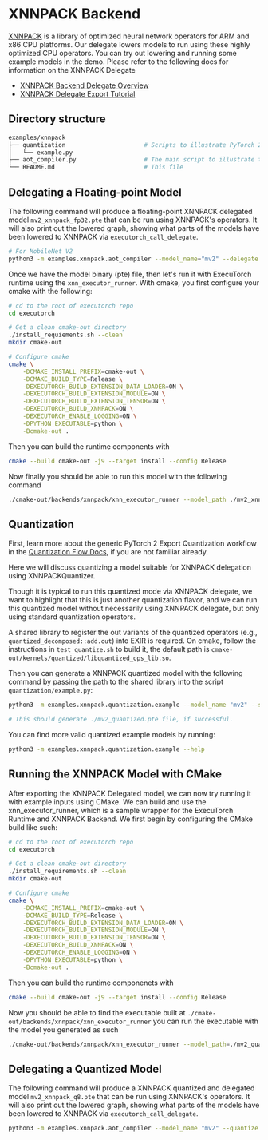 # XNNPACK Backend

[XNNPACK](https://github.com/google/XNNPACK) is a library of optimized neural network operators for ARM and x86 CPU platforms. Our delegate lowers models to run using these highly optimized CPU operators. You can try out lowering and running some example models in the demo. Please refer to the following docs for information on the XNNPACK Delegate
- [XNNPACK Backend Delegate Overview](https://pytorch.org/executorch/stable/native-delegates-executorch-xnnpack-delegate.html)
- [XNNPACK Delegate Export Tutorial](https://pytorch.org/executorch/stable/tutorial-xnnpack-delegate-lowering.html)


## Directory structure

```bash
examples/xnnpack
├── quantization                      # Scripts to illustrate PyTorch 2 Export Quantization workflow with XNNPACKQuantizer
│   └── example.py
├── aot_compiler.py                   # The main script to illustrate the full AOT (export, quantization, delegation) workflow with XNNPACK delegate
└── README.md                         # This file
```

## Delegating a Floating-point Model

The following command will produce a floating-point XNNPACK delegated model `mv2_xnnpack_fp32.pte` that can be run using XNNPACK's operators. It will also print out the lowered graph, showing what parts of the models have been lowered to XNNPACK via `executorch_call_delegate`.

```bash
# For MobileNet V2
python3 -m examples.xnnpack.aot_compiler --model_name="mv2" --delegate
```

Once we have the model binary (pte) file, then let's run it with ExecuTorch runtime using the `xnn_executor_runner`. With cmake, you first configure your cmake with the following:

```bash
# cd to the root of executorch repo
cd executorch

# Get a clean cmake-out directory
./install_requiements.sh --clean
mkdir cmake-out

# Configure cmake
cmake \
    -DCMAKE_INSTALL_PREFIX=cmake-out \
    -DCMAKE_BUILD_TYPE=Release \
    -DEXECUTORCH_BUILD_EXTENSION_DATA_LOADER=ON \
    -DEXECUTORCH_BUILD_EXTENSION_MODULE=ON \
    -DEXECUTORCH_BUILD_EXTENSION_TENSOR=ON \
    -DEXECUTORCH_BUILD_XNNPACK=ON \
    -DEXECUTORCH_ENABLE_LOGGING=ON \
    -DPYTHON_EXECUTABLE=python \
    -Bcmake-out .
```

Then you can build the runtime components with

```bash
cmake --build cmake-out -j9 --target install --config Release
```

Now finally you should be able to run this model with the following command

```bash
./cmake-out/backends/xnnpack/xnn_executor_runner --model_path ./mv2_xnnpack_fp32.pte
```

## Quantization
First, learn more about the generic PyTorch 2 Export Quantization workflow in the [Quantization Flow Docs](https://pytorch.org/executorch/stable/quantization-overview.html), if you are not familiar already.

Here we will discuss quantizing a model suitable for XNNPACK delegation using XNNPACKQuantizer.

Though it is typical to run this quantized mode via XNNPACK delegate, we want to highlight that this is just another quantization flavor, and we can run this quantized model without necessarily using XNNPACK delegate, but only using standard quantization operators.

A shared library to register the out variants of the quantized operators (e.g., `quantized_decomposed::add.out`) into EXIR is required. On cmake, follow the instructions in `test_quantize.sh` to build it, the default path is `cmake-out/kernels/quantized/libquantized_ops_lib.so`.

Then you can generate a XNNPACK quantized model with the following command by passing the path to the shared library into the script `quantization/example.py`:
```bash
python3 -m examples.xnnpack.quantization.example --model_name "mv2" --so_library "<path/to/so/lib>" # for MobileNetv2

# This should generate ./mv2_quantized.pte file, if successful.
```
You can find more valid quantized example models by running:
```bash
python3 -m examples.xnnpack.quantization.example --help
```

## Running the XNNPACK Model with CMake
After exporting the XNNPACK Delegated model, we can now try running it with example inputs using CMake. We can build and use the xnn_executor_runner, which is a sample wrapper for the ExecuTorch Runtime and XNNPACK Backend. We first begin by configuring the CMake build like such:
```bash
# cd to the root of executorch repo
cd executorch

# Get a clean cmake-out directory
./install_requirements.sh --clean
mkdir cmake-out

# Configure cmake
cmake \
    -DCMAKE_INSTALL_PREFIX=cmake-out \
    -DCMAKE_BUILD_TYPE=Release \
    -DEXECUTORCH_BUILD_EXTENSION_DATA_LOADER=ON \
    -DEXECUTORCH_BUILD_EXTENSION_MODULE=ON \
    -DEXECUTORCH_BUILD_EXTENSION_TENSOR=ON \
    -DEXECUTORCH_BUILD_XNNPACK=ON \
    -DEXECUTORCH_ENABLE_LOGGING=ON \
    -DPYTHON_EXECUTABLE=python \
    -Bcmake-out .
```
Then you can build the runtime componenets with

```bash
cmake --build cmake-out -j9 --target install --config Release
```

Now you should be able to find the executable built at `./cmake-out/backends/xnnpack/xnn_executor_runner` you can run the executable with the model you generated as such
```bash
./cmake-out/backends/xnnpack/xnn_executor_runner --model_path=./mv2_quantized.pte
```

## Delegating a Quantized Model

The following command will produce a XNNPACK quantized and delegated model `mv2_xnnpack_q8.pte` that can be run using XNNPACK's operators. It will also print out the lowered graph, showing what parts of the models have been lowered to XNNPACK via `executorch_call_delegate`.

```bash
python3 -m examples.xnnpack.aot_compiler --model_name "mv2" --quantize --delegate
```

